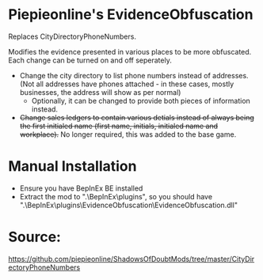 # Piepieonline's EvidenceObfuscation

Replaces CityDirectoryPhoneNumbers.

Modifies the evidence presented in various places to be more obfuscated. Each change can be turned on and off seperately.

* Change the city directory to list phone numbers instead of addresses. (Not all addresses have phones attached - in these cases, mostly businesses, the address will show as per normal)
  * Optionally, it can be changed to provide both pieces of information instead.
* ~~Change sales ledgers to contain various detials instead of always being the first initialed name (first name, initials, initialed name and workplace).~~ No longer required, this was added to the base game.

# Manual Installation

* Ensure you have BepInEx BE installed
* Extract the mod to ".\BepInEx\plugins\", so you should have ".\BepInEx\plugins\EvidenceObfuscation\EvidenceObfuscation.dll"

# Source:

https://github.com/piepieonline/ShadowsOfDoubtMods/tree/master/CityDirectoryPhoneNumbers
